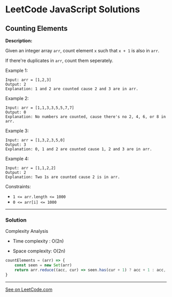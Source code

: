 # LeetCode JavaScript Solutions



## Counting Elements



**Description:**

Given an integer array ```arr```, count element ```x``` such that ```x + 1``` is also in ```arr```.

If there're duplicates in ```arr```, count them seperately.

Example 1:
```
Input: arr = [1,2,3]
Output: 2
Explanation: 1 and 2 are counted cause 2 and 3 are in arr.
```

Example 2:

```
Input: arr = [1,1,3,3,5,5,7,7]
Output: 0
Explanation: No numbers are counted, cause there's no 2, 4, 6, or 8 in arr.
```

Example 3:
```
Input: arr = [1,3,2,3,5,0]
Output: 3
Explanation: 0, 1 and 2 are counted cause 1, 2 and 3 are in arr.
```

Example 4:
```
Input: arr = [1,1,2,2]
Output: 2
Explanation: Two 1s are counted cause 2 is in arr.
```

Constraints:

- ```1 <= arr.length <= 1000```
- ```0 <= arr[i] <= 1000```

---


### Solution
Complexity Analysis

- Time complexity : O(2n)

- Space complexity: O(2n)


```JavaScript
countElements = (arr) => {
    const seen = new Set(arr)
    return arr.reduce((acc, cur) => seen.has(cur + 1) ? acc + 1 : acc, 0)
}

```


---


[See on LeetCode.com](https://leetcode.com/explore/featured/card/30-day-leetcoding-challenge/528/week-1/3289/)
